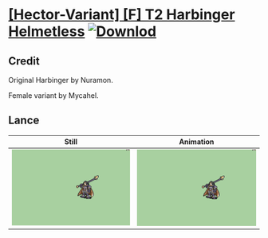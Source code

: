 # [\[Hector-Variant\] \[F\] T2 Harbinger Helmetless](./) [![Downlod](https://img.shields.io/badge/Download--red?style=social&logo=github)](https://minhaskamal.github.io/DownGit/#/home?url=https://github.com/Klokinator/FE-Repo/tree/main/Battle%20Animations%2FLords%20-%20FE6%2C%20FE7%20Types%2F%5BHector-Variant%5D%20%5BF%5D%20T2%20Harbinger%20Helmetless%2F2.%20Lance)

## Credit

Original Harbinger by Nuramon.

Female variant by Mycahel.

## Lance

| Still | Animation |
| :---: | :-------: |
| ![Lance still](./Lance_000.png) | ![Lance animation](./Lance.gif) |
